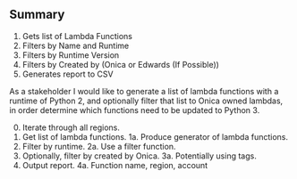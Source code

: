 ## Summary

1. Gets list of Lambda Functions
2. Filters by Name and Runtime
3. Filters by Runtime Version
4. Filters by Created by (Onica or Edwards (If Possible))
5. Generates report to CSV

As a stakeholder I would like to generate a list of lambda functions with a runtime of Python 2, and optionally filter that list to Onica owned lambdas, in order determine which functions need to be updated to Python 3.

0. Iterate through all regions.
1. Get list of lambda functions.
	1a. Produce generator of lambda functions.
2. Filter by runtime. 
	2a. Use a filter function.
3. Optionally, filter by created by Onica.
	3a. Potentially using tags.
4. Output report.
	4a. Function name, region, account